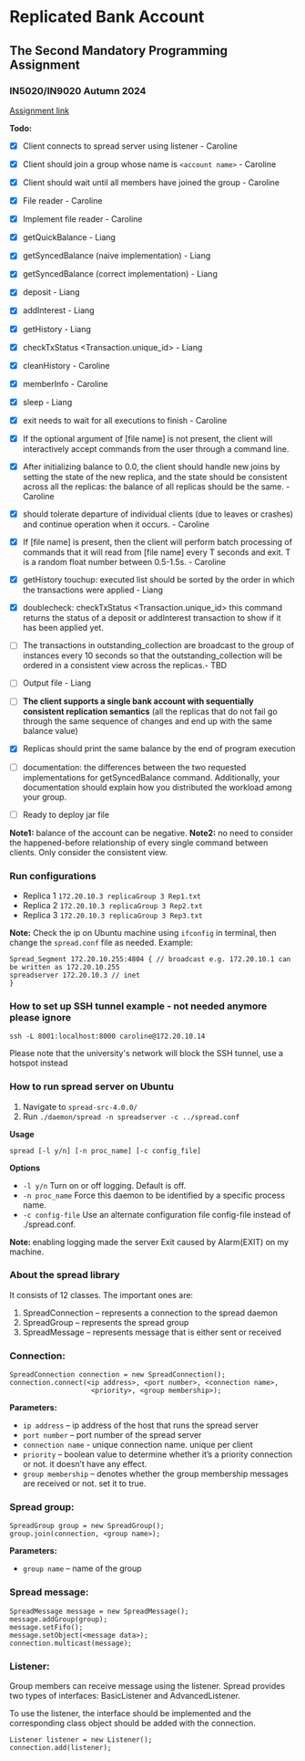 # Replicated Bank Account
## The Second Mandatory Programming Assignment
### IN5020/IN9020 Autumn 2024

[Assignment link](https://www.uio.no/studier/emner/matnat/ifi/IN5020/h24/timeplan/in5020_2024_assignment2.pdf)

<b>Todo:</b>
- [x] Client connects to spread server using listener - Caroline
- [x] Client should join a group whose name is `<account name>` - Caroline
- [x] Client should wait until all members have joined the group - Caroline
- [x] File reader - Caroline
- [x] Implement file reader - Caroline
- [x] getQuickBalance - Liang
- [x] getSyncedBalance (naive implementation) - Liang
- [x] getSyncedBalance (correct implementation) - Liang
- [x] deposit <amount> - Liang
- [x] addInterest <percent> - Liang
- [x] getHistory - Liang
- [x] checkTxStatus <Transaction.unique_id> - Liang
- [x] cleanHistory - Caroline
- [x] memberInfo - Caroline
- [x] sleep <duration> - Liang
- [x] exit needs to wait for all executions to finish - Caroline
- [x] If the optional argument of [file name] is not present, the client will interactively accept commands from the user through a command line.
- [x] After initializing balance to 0.0, the client should handle new joins by setting the state of the new replica, and the
  state should be consistent across all the replicas: the balance of all replicas should be the same. - Caroline


- [x] should tolerate departure of individual clients (due to leaves or crashes) and continue operation when it occurs. - Caroline
- [x] If [file name] is present, then the client will perform batch processing of commands that it will read from [file name] every T seconds and exit. T is a random float number between 0.5-1.5s. - Caroline
- [x] getHistory touchup: executed list should be sorted by the order in which the transactions were applied - Liang
- [x] doublecheck: checkTxStatus <Transaction.unique_id> this command returns the status of a deposit or addInterest transaction to show if it has been applied yet.
- [ ] The transactions in outstanding_collection are broadcast to the group of instances every 10 seconds so that the outstanding_collection will be ordered in a consistent view across the replicas.- TBD
- [ ] Output file - Liang

- [ ] <b>The client supports a single bank account with sequentially consistent replication semantics</b> (all the replicas that do
  not fail go through the same sequence of changes and end up with the same balance value)
- [x] Replicas should print the same balance by the end of program execution
- [ ] documentation: the differences between the two requested implementations for getSyncedBalance command. Additionally, your
  documentation should explain how you distributed the workload among your group.
- [ ] Ready to deploy jar file

<b>Note1:</b> balance of the account can be negative.
<b>Note2:</b> no need to consider the happened-before relationship of every single command
between clients. Only consider the consistent view.


### Run configurations
- Replica 1 `172.20.10.3 replicaGroup 3 Rep1.txt`
- Replica 2 `172.20.10.3 replicaGroup 3 Rep2.txt`
- Replica 3 `172.20.10.3 replicaGroup 3 Rep3.txt`

<b>Note:</b> Check the ip on Ubuntu machine using `ifconfig` in terminal, then change the `spread.conf` file as needed.
Example:
```
Spread_Segment 172.20.10.255:4804 { // broadcast e.g. 172.20.10.1 can be written as 172.20.10.255
spreadserver 172.20.10.3 // inet
}

```

### How to set up SSH tunnel example - not needed anymore please ignore
```
ssh -L 8001:localhost:8000 caroline@172.20.10.14
```
Please note that the university's network will block the SSH tunnel, use a hotspot instead

### How to run spread server on Ubuntu
1. Navigate to `spread-src-4.0.0/`
2. Run `./daemon/spread -n spreadserver -c ../spread.conf`

<b>Usage</b>
```
spread [-l y/n] [-n proc_name] [-c config_file]
```

<b>Options</b>
- `-l y/n` Turn on or off logging. Default is off.
- `-n proc_name` Force this daemon to be identified by a specific process name.
- `-c config-file` Use an alternate configuration file config-file instead of ./spread.conf.

<b>Note: </b> enabling logging made the server Exit caused by Alarm(EXIT) on my machine.

### About the spread library
It consists of 12 classes. The important ones are:
1. SpreadConnection – represents a connection to the spread daemon
2. SpreadGroup – represents the spread group
3. SpreadMessage – represents message that is either sent or received

### Connection:
```
SpreadConnection connection = new SpreadConnection();
connection.connect(<ip address>, <port number>, <connection name>, 
                    <priority>, <group membership>);
```
<b>Parameters:</b>
- `ip address` – ip address of the host that runs the spread server
- `port number` – port number of the spread server
- `connection name` - unique connection name. unique per client
- `priority` – boolean value to determine whether it’s a priority connection or not. it  doesn’t have any effect.
- `group membership` – denotes whether the group membership messages are received or not. set it to true.

### Spread group:
```
SpreadGroup group = new SpreadGroup();
group.join(connection, <group name>);
```
<b>Parameters:</b>
- `group name` – name of the group

### Spread message:
```
SpreadMessage message = new SpreadMessage();
message.addGroup(group);
message.setFifo();
message.setObject(<message data>);
connection.multicast(message);
```
### Listener:
Group members can receive message using the listener. Spread provides two types of interfaces: 
BasicListener and AdvancedListener. 

To use the listener, the interface should be 
implemented and the corresponding class object should be added with the connection.
```
Listener listener = new Listener();
connection.add(listener);
```